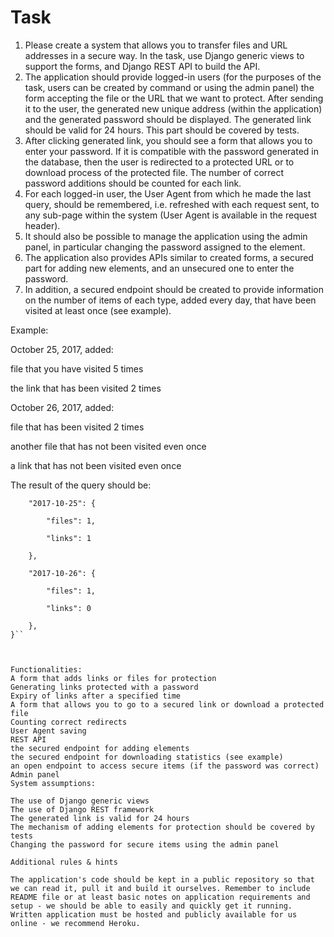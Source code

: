 # Task
1. Please create a system that allows you to transfer files and URL addresses in a secure way. In the task, use Django generic views to support the forms, and Django REST API to build the API.
2. The application should provide logged-in users (for the purposes of the task, users can be created by command or using the admin panel) the form accepting the file or the URL that we want to protect. After sending it to the user, the generated new unique address (within the application) and the generated password should be displayed. The generated link should be valid for 24 hours. This part should be covered by tests.
3. After clicking generated link, you should see a form that allows you to enter your password. If it is compatible with the password generated in the database, then the user is redirected to a protected URL or to download process of the protected file. The number of correct password additions should be counted for each link.
4. For each logged-in user, the User Agent from which he made the last query, should be remembered, i.e. refreshed with each request sent, to any sub-page within the system (User Agent is available in the request header).
5. It should also be possible to manage the application using the admin panel, in particular changing the password assigned to the element.
6. The application also provides APIs similar to created forms, a secured part for adding new elements, and an unsecured one to enter the password.
7. In addition, a secured endpoint should be created to provide information on the number of items of each type, added every day, that have been visited at least once (see example).

Example:

October 25, 2017, added:

file that you have visited 5 times

the link that has been visited 2 times

October 26, 2017, added:

file that has been visited 2 times

another file that has not been visited even once

a link that has not been visited even once

The result of the query should be:

```{
    "2017-10-25": {

        "files": 1,

        "links": 1

    },

    "2017-10-26": {

        "files": 1,

        "links": 0

    },
}``



Functionalities:
A form that adds links or files for protection
Generating links protected with a password
Expiry of links after a specified time
A form that allows you to go to a secured link or download a protected file
Counting correct redirects
User Agent saving
REST API
the secured endpoint for adding elements
the secured endpoint for downloading statistics (see example)
an open endpoint to access secure items (if the password was correct)
Admin panel​​
System assumptions:

The use of Django generic views
The use of Django REST framework
The generated link is valid for 24 hours
The mechanism of adding elements for protection should be covered by tests
Changing the password for secure items using the admin panel

Additional rules & hints

​​The application's code should be kept in a public repository so that we can read it, pull it and build it ourselves. Remember to include README file or at least basic notes on application requirements and setup - we should be able to easily and quickly get it running.
Written application must be hosted and publicly available for us online - we recommend Heroku.
